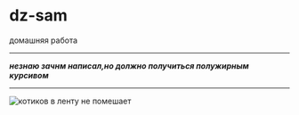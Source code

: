 # dz-sam
домашняя работа
____
***незнаю зачнм написал,но должно получиться полужирным курсивом***
____
![котиков в ленту не помешает](https://avatarko.ru/img/kartinka/5/kot_soldat_4693.jpg)



